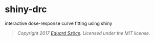 shiny-drc
==========================

interactive dose-response curve fitting using shiny

> *Copyright 2017 [Eduard Szöcs](edild.github.io). Licensed under
> the MIT license.*
